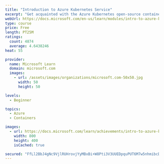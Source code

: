 ```yaml
---
title: "Introduction to Azure Kubernetes Service"
excerpt: "Get acquainted with the Azure Kubernetes open-source container-orchestration system for automating application deployment, scaling, and management."
webUrl: https://docs.microsoft.com/en-us/learn/modules/intro-to-azure-kubernetes-service/
type: course
price: Free
length: PT25M
ratings:
  count: 4874
  average: 4.6438246
heat: 55

provider:
  name: Microsoft Learn
  domain: microsoft.com
  images:
    - url: /assets/images/organizations/microsoft.com-50x50.jpg
      width: 50
      height: 50

levels:
  - Beginner

topics:
  - Azure
  - Containers

images:
  - url: https://docs.microsoft.com/learn/achievements/intro-to-azure-kubernetes-service-social.png
    width: 800
    height: 400
    isCached: true

secured: "FfLl2BbJ4gNc9VjlRUHrovjYyMBxBi+W8Pti3V3UUEDpquPUT6M7w5nhmibcDi0g5yjLrdIC7Vw1CpwlhVY0/aikWnJXFjH+WedmUxoivrge8CCvyLUKI/tc5zxrmiWk7bcc3+IZuDVsPdesFdLgJHbEJlzq4PHigWWid0xh/+obK10FAFK932DW3QNEfIpSxEx4ZSl0BEjo9W4hHhDNokyyH5gsotuGQumbOwIn4vOEcWtbcZSMAzwWr4261o47oHzOSy1KcqlmpdCUcHh7w0SQIJCtZ/oMgX3V5J6LuLEa1chRMUXdX7PlaAwKZb3S8Vqke4qjy1nMMEeFKHVKAXML8GngZCd7gVJFCYVvOC38ja0msFTdVMV8aFcGra6XKSQUhneVaorkeHMDaisBC98IHwWjTd10OPAoB5J4vEg=;NgQj3Sk9/zICd4cZgb+tKw=="
---
```


